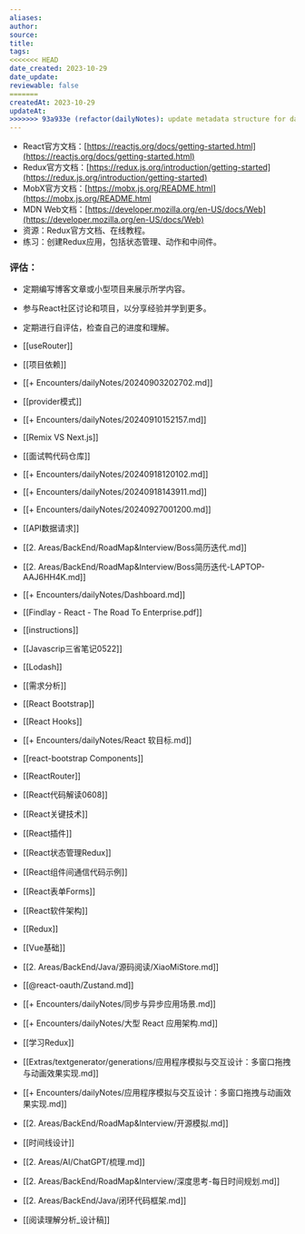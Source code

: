 ```yaml
---
aliases: 
author: 
source: 
title: 
tags: 
<<<<<<< HEAD
date_created: 2023-10-29
date_update: 
reviewable: false
=======
createdAt: 2023-10-29
updateAt:
>>>>>>> 93a933e (refactor(dailyNotes): update metadata structure for daily notes)
---
```

- React官方文档：[https://reactjs.org/docs/getting-started.html](https://reactjs.org/docs/getting-started.html)
- Redux官方文档：[https://redux.js.org/introduction/getting-started](https://redux.js.org/introduction/getting-started)
- MobX官方文档：[https://mobx.js.org/README.html](https://mobx.js.org/README.html
- MDN Web文档：[https://developer.mozilla.org/en-US/docs/Web](https://developer.mozilla.org/en-US/docs/Web)
- 资源：Redux官方文档、在线教程。
- 练习：创建Redux应用，包括状态管理、动作和中间件。


### 评估：

- 定期编写博客文章或小型项目来展示所学内容。
- 参与React社区讨论和项目，以分享经验并学到更多。
- 定期进行自评估，检查自己的进度和理解。

- [[useRouter]]
- [[项目依赖]]
- [[+ Encounters/dailyNotes/20240903202702.md]]
- [[provider模式]]
- [[+ Encounters/dailyNotes/20240910152157.md]]
- [[Remix VS Next.js]]
- [[面试鸭代码仓库]]
- [[+ Encounters/dailyNotes/20240918120102.md]]
- [[+ Encounters/dailyNotes/20240918143911.md]]
- [[+ Encounters/dailyNotes/20240927001200.md]]
- [[API数据请求]]
- [[2. Areas/BackEnd/RoadMap&Interview/Boss简历迭代.md]]
- [[2. Areas/BackEnd/RoadMap&Interview/Boss简历迭代-LAPTOP-AAJ6HH4K.md]]
- [[+ Encounters/dailyNotes/Dashboard.md]]
- [[Findlay - React - The Road To Enterprise.pdf]]
- [[instructions]]
- [[Javascrip三省笔记0522]]
- [[Lodash]]
- [[需求分析]]
- [[React Bootstrap]]
- [[React Hooks]]
- [[+ Encounters/dailyNotes/React 软目标.md]]
- [[react-bootstrap Components]]
- [[ReactRouter]]
- [[React代码解读0608]]
- [[React关键技术]]
- [[React插件]]
- [[React状态管理Redux]]
- [[React组件间通信代码示例]]
- [[React表单Forms]]
- [[React软件架构]]
- [[Redux]]
- [[Vue基础]]
- [[2. Areas/BackEnd/Java/源码阅读/XiaoMiStore.md]]
- [[@react-oauth/Zustand.md]]
- [[+ Encounters/dailyNotes/同步与异步应用场景.md]]
- [[+ Encounters/dailyNotes/大型 React 应用架构.md]]
- [[学习Redux]]
- [[Extras/textgenerator/generations/应用程序模拟与交互设计：多窗口拖拽与动画效果实现.md]]
- [[+ Encounters/dailyNotes/应用程序模拟与交互设计：多窗口拖拽与动画效果实现.md]]
- [[2. Areas/BackEnd/RoadMap&Interview/开源模拟.md]]
- [[时间线设计]]
- [[2. Areas/AI/ChatGPT/梳理.md]]
- [[2. Areas/BackEnd/RoadMap&Interview/深度思考-每日时间规划.md]]
- [[2. Areas/BackEnd/Java/闭环代码框架.md]]
- [[阅读理解分析_设计稿]]